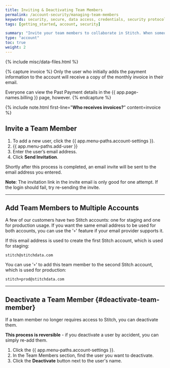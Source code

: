 ```yaml
---
title: Inviting & Deactivating Team Members
permalink: /account-security/managing-team-members
keywords: security, secure, data access, credentials, security protocol, breach, encryption, encrypted, store data, retain data
tags: [getting_started, account, security]

summary: "Invite your team members to collaborate in Stitch. When someone leaves your company, learn how to remove them from your account."
type: "account"
toc: true
weight: 2
---
```

{% include misc/data-files.html %}

{% capture invoice %}
Only the user who initially adds the payment information to the account will receive a copy of the monthly invoice in their email.

Everyone can view the Past Payment details in the {{ app.page-names.billing }} page, however.
{% endcapture %}

{% include note.html first-line="**Who receives invoices?**" content=invoice %}

## Invite a Team Member

1. To add a new user, click the {{ app.menu-paths.account-settings }}.
2. {{ app.menu-paths.add-user }}
3. Enter the user’s email address.
4. Click **Send Invitation**.

Shortly after this process is completed, an email invite will be sent to the email address you entered.

**Note**: The invitation link in the invite email is only good for one attempt. If the login should fail, try re-sending the invite.

---

## Add Team Members to Multiple Accounts

A few of our customers have two Stitch accounts: one for staging and one for production usage. If you want the same email address to be used for both accounts, you can use the '`+`' feature if your email provider supports it.

If this email address is used to create the first Stitch account, which is used for staging:

`stitch@stitchdata.com`

You can use '`+`' to add this team member to the second Stitch account, which is used for production:

`stitch+prod@stitchdata.com`

---

## Deactivate a Team Member {#deactivate-team-member}

If a team member no longer requires access to Stitch, you can deactivate them.

**This process is reversible** - if you deactivate a user by accident, you can simply re-add them.

1. Click the {{ app.menu-paths.account-settings }}.
2. In the Team Members section, find the user you want to deactivate.
3. Click the **Deactivate** button next to the user's name.